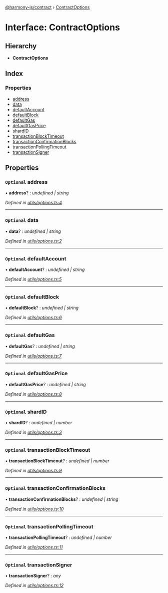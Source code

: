 [@harmony-js/contract](../globals.md) › [ContractOptions](contractoptions.md)

# Interface: ContractOptions

## Hierarchy

* **ContractOptions**

## Index

### Properties

* [address](contractoptions.md#optional-address)
* [data](contractoptions.md#optional-data)
* [defaultAccount](contractoptions.md#optional-defaultaccount)
* [defaultBlock](contractoptions.md#optional-defaultblock)
* [defaultGas](contractoptions.md#optional-defaultgas)
* [defaultGasPrice](contractoptions.md#optional-defaultgasprice)
* [shardID](contractoptions.md#optional-shardid)
* [transactionBlockTimeout](contractoptions.md#optional-transactionblocktimeout)
* [transactionConfirmationBlocks](contractoptions.md#optional-transactionconfirmationblocks)
* [transactionPollingTimeout](contractoptions.md#optional-transactionpollingtimeout)
* [transactionSigner](contractoptions.md#optional-transactionsigner)

## Properties

### `Optional` address

• **address**? : *undefined | string*

*Defined in [utils/options.ts:4](https://github.com/FireStack-Lab/Harmony-sdk-core/blob/6759acb/packages/harmony-contract/src/utils/options.ts#L4)*

___

### `Optional` data

• **data**? : *undefined | string*

*Defined in [utils/options.ts:2](https://github.com/FireStack-Lab/Harmony-sdk-core/blob/6759acb/packages/harmony-contract/src/utils/options.ts#L2)*

___

### `Optional` defaultAccount

• **defaultAccount**? : *undefined | string*

*Defined in [utils/options.ts:5](https://github.com/FireStack-Lab/Harmony-sdk-core/blob/6759acb/packages/harmony-contract/src/utils/options.ts#L5)*

___

### `Optional` defaultBlock

• **defaultBlock**? : *undefined | string*

*Defined in [utils/options.ts:6](https://github.com/FireStack-Lab/Harmony-sdk-core/blob/6759acb/packages/harmony-contract/src/utils/options.ts#L6)*

___

### `Optional` defaultGas

• **defaultGas**? : *undefined | string*

*Defined in [utils/options.ts:7](https://github.com/FireStack-Lab/Harmony-sdk-core/blob/6759acb/packages/harmony-contract/src/utils/options.ts#L7)*

___

### `Optional` defaultGasPrice

• **defaultGasPrice**? : *undefined | string*

*Defined in [utils/options.ts:8](https://github.com/FireStack-Lab/Harmony-sdk-core/blob/6759acb/packages/harmony-contract/src/utils/options.ts#L8)*

___

### `Optional` shardID

• **shardID**? : *undefined | number*

*Defined in [utils/options.ts:3](https://github.com/FireStack-Lab/Harmony-sdk-core/blob/6759acb/packages/harmony-contract/src/utils/options.ts#L3)*

___

### `Optional` transactionBlockTimeout

• **transactionBlockTimeout**? : *undefined | number*

*Defined in [utils/options.ts:9](https://github.com/FireStack-Lab/Harmony-sdk-core/blob/6759acb/packages/harmony-contract/src/utils/options.ts#L9)*

___

### `Optional` transactionConfirmationBlocks

• **transactionConfirmationBlocks**? : *undefined | string*

*Defined in [utils/options.ts:10](https://github.com/FireStack-Lab/Harmony-sdk-core/blob/6759acb/packages/harmony-contract/src/utils/options.ts#L10)*

___

### `Optional` transactionPollingTimeout

• **transactionPollingTimeout**? : *undefined | number*

*Defined in [utils/options.ts:11](https://github.com/FireStack-Lab/Harmony-sdk-core/blob/6759acb/packages/harmony-contract/src/utils/options.ts#L11)*

___

### `Optional` transactionSigner

• **transactionSigner**? : *any*

*Defined in [utils/options.ts:12](https://github.com/FireStack-Lab/Harmony-sdk-core/blob/6759acb/packages/harmony-contract/src/utils/options.ts#L12)*
